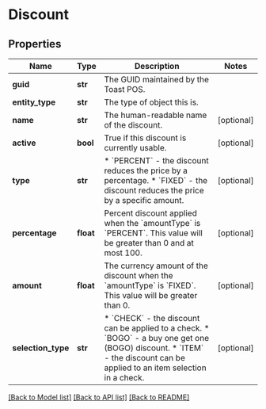 # Discount

## Properties
Name | Type | Description | Notes
------------ | ------------- | ------------- | -------------
**guid** | **str** | The GUID maintained by the Toast POS. | 
**entity_type** | **str** | The type of object this is. | 
**name** | **str** | The human-readable name of the discount. | [optional] 
**active** | **bool** | True if this discount is currently usable. | [optional] 
**type** | **str** | * &#x60;PERCENT&#x60; - the discount reduces the price by a percentage. * &#x60;FIXED&#x60; - the discount reduces the price by a specific amount.  | [optional] 
**percentage** | **float** | Percent discount applied when the &#x60;amountType&#x60; is &#x60;PERCENT&#x60;. This value will be greater than 0 and at most 100.  | [optional] 
**amount** | **float** | The currency amount of the discount when the &#x60;amountType&#x60; is &#x60;FIXED&#x60;. This value will be greater than 0.  | [optional] 
**selection_type** | **str** | * &#x60;CHECK&#x60; - the discount can be applied to a check. * &#x60;BOGO&#x60; - a buy one get one (BOGO) discount. * &#x60;ITEM&#x60; - the discount can be applied to an item selection in a check.  | [optional] 

[[Back to Model list]](../README.md#documentation-for-models) [[Back to API list]](../README.md#documentation-for-api-endpoints) [[Back to README]](../README.md)


